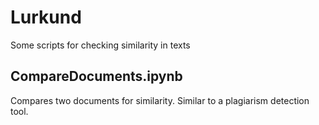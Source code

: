 # Lurkund
  Some scripts for checking similarity in texts

## CompareDocuments.ipynb
Compares two documents for similarity. Similar to a plagiarism detection tool. 
